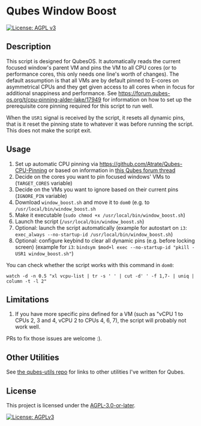 # Qubes Window Boost

[![License: AGPL v3](https://img.shields.io/badge/License-AGPLv3-blue.svg)](https://www.gnu.org/licenses/agpl-3.0.en.html) 

## Description

This script is designed for QubesOS. It automatically reads the current
focused window's parent VM and pins the VM to all CPU cores (or to performance
cores, this only needs one line's worth of changes). The default assumption is that
all VMs are by default pinned to E-cores on asymmetrical CPUs and they get
given access to all cores when in focus for additional snappiness and
performance. See https://forum.qubes-os.org/t/cpu-pinning-alder-lake/17949 for
information on how to set up the prerequisite core pinning required for this
script to run well.

When the `USR1` signal is received by the script, it resets all dynamic pins, that is
it reset the pinning state to whatever it was before running the script. This does not
make the script exit.

## Usage

1. Set up automatic CPU pinning via https://github.com/Atrate/Qubes-CPU-Pinning or based on information in [this Qubes forum thread](https://forum.qubes-os.org/t/cpu-pinning-alder-lake/17949)
2. Decide on the cores you want to pin focused windows' VMs to (`TARGET_CORES` variable)
3. Decide on the VMs you want to ignore based on their current pins (`IGNORE_PIN` variable)
4. Download `window_boost.sh` and move it to `dom0` (e.g. to `/usr/local/bin/window_boost.sh`
5. Make it executable (`sudo chmod +x /usr/local/bin/window_boost.sh`)
6. Launch the script (`/usr/local/bin/window_boost.sh`)
7. Optional: launch the script automatically (example for autostart on `i3`: `exec_always --no-startup-id /usr/local/bin/window_boost.sh`)
8. Optional: configure keybind to clear all dynamic pins (e.g. before locking screen) (example for `i3`: `bindsym $mod+l exec --no-startup-id "pkill -USR1 window_boost.sh"`)

You can check whether the script works with this command in `dom0`:

```
watch -d -n 0.5 "xl vcpu-list | tr -s ' ' | cut -d' ' -f 1,7- | uniq | column -t -l 2"
```

## Limitations

1. If you have more specific pins defined for a VM (such as "vCPU 1 to CPUs 2, 3 and 4, vCPU 2 to CPUs 4, 6, 7), the script will probably not work well.

PRs to fix those issues are welcome :).

## Other Utilities

See [the qubes-utils repo](https://github.com/Atrate/qubes-utils) for links to other utilities I've written for Qubes.

## License
This project is licensed under the [AGPL-3.0-or-later](https://www.gnu.org/licenses/agpl-3.0.html).

[![License: AGPLv3](https://www.gnu.org/graphics/agplv3-with-text-162x68.png)](https://www.gnu.org/licenses/agpl-3.0.html)
